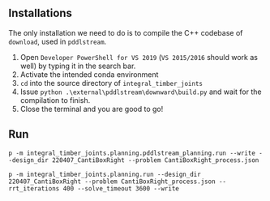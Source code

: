 ## Installations

The only installation we need to do is to compile the C++ codebase of `download`, used in `pddlstream`.

1. Open `Developer PowerShell for VS 2019` (`VS 2015/2016` should work as well) by typing it in the search bar.
2. Activate the intended conda environment
3. `cd` into the source directory of `integral_timber_joints`
4. Issue `python .\external\pddlstream\downward\build.py` and wait for the compilation to finish.
5. Close the terminal and you are good to go!

## Run

```
p -m integral_timber_joints.planning.pddlstream_planning.run --write --design_dir 220407_CantiBoxRight --problem CantiBoxRight_process.json

p -m integral_timber_joints.planning.run --design_dir 220407_CantiBoxRight --problem CantiBoxRight_process.json --rrt_iterations 400 --solve_timeout 3600 --write
```